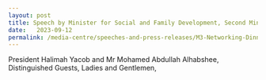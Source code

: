 ```yaml
---
layout: post
title: Speech by Minister for Social and Family Development, Second Minister for Health and Minister-in-charge of Muslim Affairs at M3 Networking Dinner on 12 Sep 2023
date:   2023-09-12
permalink: /media-centre/speeches-and-press-releases/M3-Networking-Dinner/
---
```



President Halimah Yacob and Mr Mohamed Abdullah Alhabshee, 
Distinguished Guests, 
Ladies and Gentlemen, <br>
